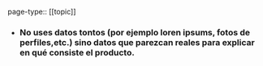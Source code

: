 page-type:: [[topic]]
- ### No uses datos tontos (por ejemplo loren ipsums, fotos de perfiles,etc.) sino datos que parezcan reales para explicar en qué consiste el producto.



